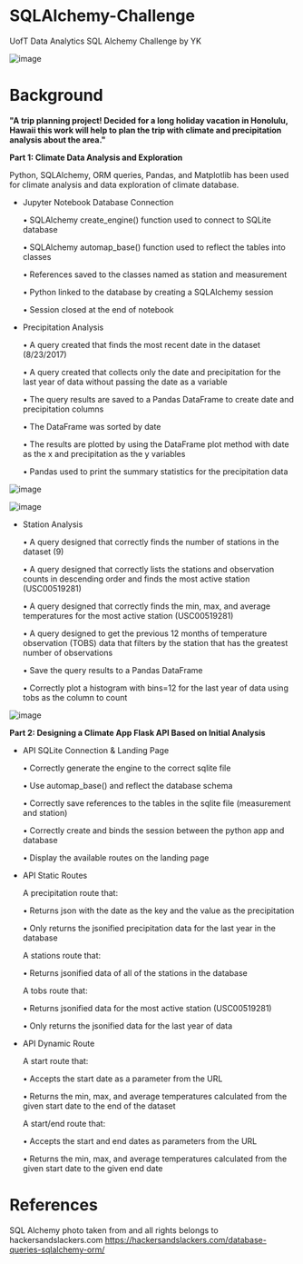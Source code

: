 # SQLAlchemy-Challenge
UofT Data Analytics SQL Alchemy Challenge by YK

![image](https://github.com/YargKlnc/SQLAlchemy-Challenge/assets/142269763/4d1a6891-79dc-4b6b-bd4c-97269e3164db)

# Background

**"A trip planning project! Decided for a long holiday vacation in Honolulu, Hawaii this work will help to plan the trip with climate and precipitation analysis about the area."**


**Part 1: Climate Data Analysis and Exploration**

Python, SQLAlchemy, ORM queries, Pandas, and Matplotlib has been used for climate analysis and data exploration of climate database.  

* Jupyter Notebook Database Connection 

    •	SQLAlchemy create_engine() function used to connect to SQLite database

    •	SQLAlchemy automap_base() function used to reflect the tables into classes

    •	References saved to the classes named as station and measurement

    •	Python linked to the database by creating a SQLAlchemy session

    •	Session closed at the end of notebook


* Precipitation Analysis 

    •	A query created that finds the most recent date in the dataset (8/23/2017)

    •	A query created that collects only the date and precipitation for the last year of data without passing the date as a variable

    •	The query results are saved to a Pandas DataFrame to create date and precipitation columns 

    •	The DataFrame was sorted by date

    •	The results are plotted by using the DataFrame plot method with date as the x and precipitation as the y variables

    •	Pandas used to print the summary statistics for the precipitation data
  

![image](https://github.com/YargKlnc/SQLAlchemy-Challenge/assets/142269763/42a79348-efe8-4982-bcf6-f3007e714874)



![image](https://github.com/YargKlnc/SQLAlchemy-Challenge/assets/142269763/cd8dfa98-bb40-4f2f-ab03-588c15c71a66)



* Station Analysis 

    •	A query designed that correctly finds the number of stations in the dataset (9) 

    • A query designed that correctly lists the stations and observation counts in descending order and finds the most active station (USC00519281)

    •	A query designed that correctly finds the min, max, and average temperatures for the most active station (USC00519281) 

    •	A query designed to get the previous 12 months of temperature observation (TOBS) data that filters by the station that has the greatest number of observations 

    •	Save the query results to a Pandas DataFrame 

    •	Correctly plot a histogram with bins=12 for the last year of data using tobs as the column to count



![image](https://github.com/YargKlnc/SQLAlchemy-Challenge/assets/142269763/1b2a43c4-3915-4d45-96f8-7398bbbdcf06)



**Part 2: Designing a Climate App Flask API Based on Initial Analysis**


* API SQLite Connection & Landing Page 

    •	Correctly generate the engine to the correct sqlite file 

    •	Use automap_base() and reflect the database schema 

    •	Correctly save references to the tables in the sqlite file (measurement and station) 

    •	Correctly create and binds the session between the python app and database 

    •	Display the available routes on the landing page 



* API Static Routes

    A precipitation route that:

    •	Returns json with the date as the key and the value as the precipitation 

    •	Only returns the jsonified precipitation data for the last year in the database 


    A stations route that:

    •	Returns jsonified data of all of the stations in the database 


    A tobs route that:

    •	Returns jsonified data for the most active station (USC00519281) 

    •	Only returns the jsonified data for the last year of data 



* API Dynamic Route 

    A start route that:
  
    •	Accepts the start date as a parameter from the URL
  
    •	Returns the min, max, and average temperatures calculated from the given start date to the end of the dataset
  

    A start/end route that:
  
    •	Accepts the start and end dates as parameters from the URL
   
    •	Returns the min, max, and average temperatures calculated from the given start date to the given end date

# References
SQL Alchemy photo taken from and all rights belongs to hackersandslackers.com
https://hackersandslackers.com/database-queries-sqlalchemy-orm/

